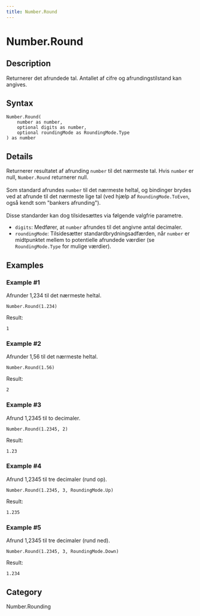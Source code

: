 ```yaml
---
title: Number.Round
---
```


# Number.Round


## Description

Returnerer det afrundede tal. Antallet af cifre og afrundingstilstand kan angives.


## Syntax

```powerquery
Number.Round(
    number as number,
    optional digits as number,
    optional roundingMode as RoundingMode.Type
) as number
```


## Details

Returnerer resultatet af afrunding <code>number</code> til det nærmeste tal. Hvis <code>number</code> er null, <code>Number.Round</code> returnerer null.<br /><br />      Som standard afrundes <code>number</code> til det nærmeste heltal, og bindinger brydes ved at afrunde til det nærmeste lige tal (ved hjælp af <code>RoundingMode.ToEven</code>, også kendt som "bankers afrunding").<br />      <br />      Disse standarder kan dog tilsidesættes via følgende valgfrie parametre.      <ul>        <li><code>digits</code>: Medfører, at <code>number</code> afrundes til det angivne antal decimaler.</li>        <li><code>roundingMode</code>: Tilsidesætter standardbrydningsadfærden, når <code>number</code> er midtpunktet mellem to potentielle afrundede værdier      (se <code>RoundingMode.Type</code> for mulige værdier).</li>      </ul>


## Examples

### Example #1 
Afrunder 1,234 til det nærmeste heltal.
```powerquery
Number.Round(1.234)
```

Result: 
```powerquery
1
```


### Example #2 
Afrunder 1,56 til det nærmeste heltal.
```powerquery
Number.Round(1.56)
```

Result: 
```powerquery
2
```


### Example #3 
Afrund 1,2345 til to decimaler.
```powerquery
Number.Round(1.2345, 2)
```

Result: 
```powerquery
1.23
```


### Example #4 
Afrund 1,2345 til tre decimaler (rund op).
```powerquery
Number.Round(1.2345, 3, RoundingMode.Up)
```

Result: 
```powerquery
1.235
```


### Example #5 
Afrund 1,2345 til tre decimaler (rund ned).
```powerquery
Number.Round(1.2345, 3, RoundingMode.Down)
```

Result: 
```powerquery
1.234
```




## Category
Number.Rounding
